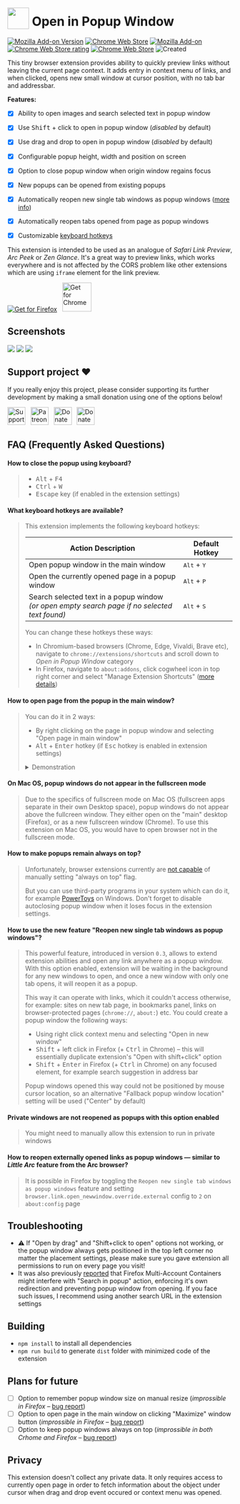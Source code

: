 # <sub><img src="./src/assets/icon_new.png" height="48" width="48"></sub> Open in Popup Window

[![Mozilla Add-on Version](https://img.shields.io/amo/v/open-in-popup-window?label=version&color=red)](./CHANGELOG.md)
[![Chrome Web Store](https://img.shields.io/chrome-web-store/users/gmnkpkmmkhbgnljljcchnakehlkihhie?label=users&logo=googlechrome&logoColor=white&color=blue)](https://chrome.google.com/webstore/detail/open-in-popup-window/gmnkpkmmkhbgnljljcchnakehlkihhie)
[![Mozilla Add-on](https://img.shields.io/amo/users/open-in-popup-window?color=%23FF6611&label=users&logo=Firefox)](https://addons.mozilla.org/firefox/addon/open-in-popup-window/)
[![Chrome Web Store rating](https://img.shields.io/chrome-web-store/rating/gmnkpkmmkhbgnljljcchnakehlkihhie)](https://chrome.google.com/webstore/detail/open-in-popup-window/gmnkpkmmkhbgnljljcchnakehlkihhie/reviews)
[![Chrome Web Store](https://img.shields.io/chrome-web-store/rating-count/gmnkpkmmkhbgnljljcchnakehlkihhie?style=flat&label=reviews)](https://chrome.google.com/webstore/detail/open-in-popup-window/gmnkpkmmkhbgnljljcchnakehlkihhie/reviews)
![Created](https://img.shields.io/github/created-at/emvaized/open-in-popup-window-extension?color=darkgrey&label=created)

This tiny browser extension provides ability to quickly preview links without leaving the current page context. It adds entry in context menu of links, and when clicked, opens new small window at cursor position, with no tab bar and addressbar. 

<b>Features:</b>
- [x] Ability to open images and search selected text in popup window
- [x] Use <kbd>Shift</kbd> + click to open in popup window (_disabled_ by default)
- [x] Use drag and drop to open in popup window (_disabled_ by default)
- [x] Configurable popup height, width and position on screen
- [x] Option to close popup window when origin window regains focus
- [x] New popups can be opened from existing popups
- [x] Automatically reopen new single tab windows as popup windows ([more info](https://github.com/emvaized/open-in-popup-window-extension?tab=readme-ov-file#how-to-use-the-new-feature-reopen-new-single-tab-windows-as-popup-windows))
- [x] Automatically reopen tabs opened from page as popup windows
- [x] Customizable [keyboard hotkeys](https://github.com/emvaized/open-in-popup-window-extension?tab=readme-ov-file#what-keyboard-hotkeys-are-available)


This extension is intended to be used as an analogue of <i>Safari Link Preview</i>, <i>Arc Peek</i> or <i>Zen Glance</i>. It's a great way to preview links, which works everywhere and is not affected by the CORS problem like other extensions which are using `iframe` element for the link preview.

<a href="https://addons.mozilla.org/firefox/addon/open-in-popup-window/"><img src="https://user-images.githubusercontent.com/585534/107280546-7b9b2a00-6a26-11eb-8f9f-f95932f4bfec.png" alt="Get for Firefox"></a> &nbsp; <a href="https://chrome.google.com/webstore/detail/open-in-popup-window/gmnkpkmmkhbgnljljcchnakehlkihhie"><img src="https://developer.chrome.com/static/docs/webstore/branding/image/iNEddTyWiMfLSwFD6qGq.png" alt="Get for Chrome" height=65 ></a>

## Screenshots

<img src="./screenshots/context-menu.png">

<img src="./screenshots/open-in-popup-screenshot.png">

<img src="./screenshots/options-screenshot.png">

## Support project ❤️
If you really enjoy this project, please consider supporting its further development by making a small donation using one of the options below! 

<a href="https://ko-fi.com/emvaized"><img src="https://storage.ko-fi.com/cdn/kofi5.png?v=6" alt="Support on Ko-fi" height="40"></a> &nbsp; <a href="https://www.patreon.com/emvaized/membership"><img src="https://github.com/emvaized/emvaized.github.io/blob/main/donate/assets/patreon-donate-button.png?raw=true" alt="Patreon" height="40" /></a> &nbsp; <a href="https://liberapay.com/emvaized/donate"><img alt="Donate using Liberapay" src="https://liberapay.com/assets/widgets/donate.svg" height="40"></a> &nbsp; <a href="https://emvaized.github.io/donate/bitcoin/"><img src="https://github.com/emvaized/emvaized.github.io/blob/main/donate/bitcoin/assets/bitcoin-donate-button.png?raw=true" alt="Donate Bitcoin" height="40" /></a>

## FAQ (Frequently Asked Questions)

#### How to close the popup using keyboard?
> - <kbd>Alt</kbd> + <kbd>F4</kbd>
> - <kbd>Ctrl</kbd> + <kbd>W</kbd>
> - <kbd>Escape</kbd> key (if enabled in the extension settings)

#### What keyboard hotkeys are available? 
> This extension implements the following keyboard hotkeys: 
> 
> | Action Description                                      | Default Hotkey         |
> |---------------------------------------------------------|-------------------------|
> | Open popup window in the main window                    | <kbd>Alt</kbd> + <kbd>Y</kbd>      |
> | Open the currently opened page in a popup window        | <kbd>Alt</kbd> + <kbd>P</kbd>      |
> | Search selected text in a popup window <br>*(or open empty search page if no selected text found)*| <kbd>Alt</kbd> + <kbd>S</kbd>      |
> 
> You can change these hotkeys these ways: 
> - In Chromium-based browsers (Chrome, Edge, Vivaldi, Brave etc), navigate to `chrome://extensions/shortcuts` and scroll down to *Open in Popup Window* category
> - In Firefox, navigate to `about:addons`, click cogwheel icon in top right corner and select "Manage Extension Shortcuts" ([more details](https://support.mozilla.org/en-US/kb/manage-extension-shortcuts-firefox))

#### How to open page from the popup in the main window? 
> You can do it in 2 ways: 
> - By right clicking on the page in popup window and selecting "Open page in main window"
> - <kbd>Alt</kbd> + <kbd>Enter</kbd> hotkey (if <kbd>Esc</kbd> hotkey is enabled in extension settings)
> 
> <details>
>     <summary>Demonstration</summary>
>     <img src="./screenshots/open-in-main-window.png" />
> </details>

#### On Mac OS, popup windows do not appear in the fullscreen mode
> Due to the specifics of fullscreen mode on Mac OS (fullscreen apps separate in their own Desktop space), popup windows do not appear above the fullcreen window. They either open on the "main" desktop (Firefox), or as a new fullscreen window (Chrome). To use this extension on Mac OS, you would have to open browser not in the fullscreen mode.

#### How to make popups remain always on top? 
> Unfortunately, browser extensions currently are [not capable](https://github.com/w3c/webextensions/issues/443) of manually setting "always on top" flag. 
>
> But you can use third-party programs in your system which can do it, for example [PowerToys](https://github.com/microsoft/PowerToys) on Windows. Don't forget to disable autoclosing popup window when it loses focus in the extension settings.

#### How to use the new feature "Reopen new single tab windows as popup windows"?

> This powerful feature, introduced in version `0.3`, allows to extend extension abilities and open any link anywhere as a popup window. With this option enabled, extension will be waiting in the background for any new windows to open, and once a new window with only one tab opens, it will reopen it as a popup. 
>
> This way it can operate with links, which it couldn't access otherwise, for example: sites on new tab page, in bookmarks panel, links on browser-protected pages (`chrome://`, `about:`) etc. You could create a popup window the following ways:
>
> - Using right click context menu and selecting "Open in new window"
> - <kbd>Shift</kbd> + left click in Firefox (+ <kbd>Ctrl</kbd> in Chrome) – this will essentially duplicate extension's "Open with shift+click" option
> - <kbd>Shift</kbd> + <kbd>Enter</kbd> in Firefox (+ <kbd>Ctrl</kbd> in Chrome) on any focused element, for example search suggestion in address bar
> 
> Popup windows opened this way could not be positioned by mouse cursor location, so an alternative "Fallback popup window location" setting will be used ("Center" by default)

#### Private windows are not reopened as popups with this option enabled

> You might need to manually allow this extension to run in private windows

#### How to reopen externally opened links as popup windows — similar to _Little Arc_ feature from the Arc browser? 

> It is possible in Firefox by toggling the `Reopen new single tab windows as popup windows` feature and setting `browser.link.open_newwindow.override.external` config to `2` on `about:config` page

## Troubleshooting
- ⚠️ If "Open by drag" and "Shift+click to open" options not working, or the popup window always gets positioned in the top left corner no matter the placement settings, please make sure you gave extension all permissions to run on every page you visit!
- It was also previously [reported](https://github.com/emvaized/open-in-popup-window-extension/issues/1#issuecomment-1637067834) that Firefox Multi-Account Containers might interfere with "Search in popup" action, enforcing it's own redirection and preventing popup window from opening. If you face such issues, I recommend using another search URL in the extension settings

## Building
- `npm install` to install all dependencies
- `npm run build` to generate `dist` folder with minimized code of the extension

## Plans for future
- [ ] Option to remember popup window size on manual resize (_improssible in Firefox_ – [bug report](https://bugzilla.mozilla.org/show_bug.cgi?id=1762975))
- [ ] Option to open page in the main window on clicking "Maximize" window button (_improssible in Firefox_ – [bug report](https://bugzilla.mozilla.org/show_bug.cgi?id=1762975))
- [ ] Option to keep popup windows always on top (_improssible in both Crhome and Firefox_ – [bug report](https://github.com/w3c/webextensions/issues/443))

## Privacy
This extension doesn't collect any private data. It only requires access to currently open page in order to fetch information about the object under cursor when drag and drop event occured or context menu was opened.
